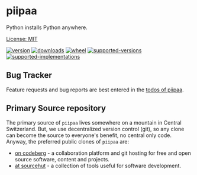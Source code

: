 # piipaa

Python installs Python anywhere.

[License: MIT](https://git.sr.ht/~sthagen/piipaa/tree/default/item/LICENSE)

[![version](https://img.shields.io/pypi/v/piipaa.svg?style=flat)](https://pypi.python.org/pypi/piipaa/)
[![downloads](https://pepy.tech/badge/piipaa/month)](https://pepy.tech/project/piipaa)
[![wheel](https://img.shields.io/pypi/wheel/piipaa.svg?style=flat)](https://pypi.python.org/pypi/piipaa/)
[![supported-versions](https://img.shields.io/pypi/pyversions/piipaa.svg?style=flat)](https://pypi.python.org/pypi/piipaa/)
[![supported-implementations](https://img.shields.io/pypi/implementation/piipaa.svg?style=flat)](https://pypi.python.org/pypi/piipaa/)

## Bug Tracker

Feature requests and bug reports are best entered in the [todos of piipaa](https://todo.sr.ht/~sthagen/piipaa).

## Primary Source repository

The primary source of `piipaa` lives somewhere on a mountain in Central Switzerland.
But, we use decentralized version control (git), so any clone can become the source to everyone's benefit, no central only code.
Anyway, the preferred public clones of `piipaa` are:

* [on codeberg](https://codeberg.org/sthagen/piipaa) - a collaboration platform and git hosting for free and open source software, content and projects.
* [at sourcehut](https://git.sr.ht/~sthagen/piipaa) - a collection of tools useful for software development.
